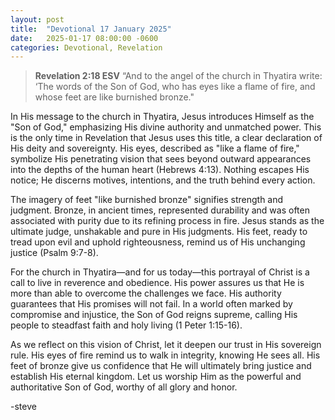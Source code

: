 ```yaml
---
layout: post
title:  "Devotional 17 January 2025"
date:   2025-01-17 08:00:00 -0600
categories: Devotional, Revelation
---
```


>**Revelation 2:18 ESV**
>“And to the angel of the church in Thyatira write: ‘The words of the Son of God, who has eyes like a flame of fire, and whose feet are like burnished bronze."

In His message to the church in Thyatira, Jesus introduces Himself as the "Son of God," emphasizing His divine authority and unmatched power. This is the only time in Revelation that Jesus uses this title, a clear declaration of His deity and sovereignty. His eyes, described as "like a flame of fire," symbolize His penetrating vision that sees beyond outward appearances into the depths of the human heart (Hebrews 4:13). Nothing escapes His notice; He discerns motives, intentions, and the truth behind every action.

The imagery of feet "like burnished bronze" signifies strength and judgment. Bronze, in ancient times, represented durability and was often associated with purity due to its refining process in fire. Jesus stands as the ultimate judge, unshakable and pure in His judgments. His feet, ready to tread upon evil and uphold righteousness, remind us of His unchanging justice (Psalm 9:7-8).

For the church in Thyatira—and for us today—this portrayal of Christ is a call to live in reverence and obedience. His power assures us that He is more than able to overcome the challenges we face. His authority guarantees that His promises will not fail. In a world often marked by compromise and injustice, the Son of God reigns supreme, calling His people to steadfast faith and holy living (1 Peter 1:15-16).

As we reflect on this vision of Christ, let it deepen our trust in His sovereign rule. His eyes of fire remind us to walk in integrity, knowing He sees all. His feet of bronze give us confidence that He will ultimately bring justice and establish His eternal kingdom. Let us worship Him as the powerful and authoritative Son of God, worthy of all glory and honor.

-steve


<script src="https://www.biblegateway.com/public/link-to-us/tooltips/bglinks.js" type="text/javascript"></script>
<script type="text/javascript">
BGLinks.version = "ESV";
BGLinks.linkVerses();
</script>